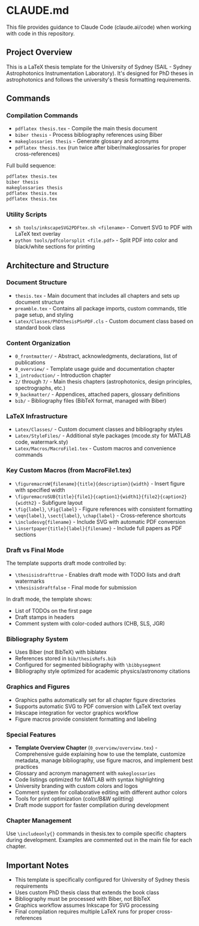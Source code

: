 # CLAUDE.md

This file provides guidance to Claude Code (claude.ai/code) when working with code in this repository.

## Project Overview

This is a LaTeX thesis template for the University of Sydney (SAIL - Sydney Astrophotonics Instrumentation Laboratory). It's designed for PhD theses in astrophotonics and follows the university's thesis formatting requirements.

## Commands

### Compilation Commands
- `pdflatex thesis.tex` - Compile the main thesis document
- `biber thesis` - Process bibliography references using Biber
- `makeglossaries thesis` - Generate glossary and acronyms
- `pdflatex thesis.tex` (run twice after biber/makeglossaries for proper cross-references)

Full build sequence:
```bash
pdflatex thesis.tex
biber thesis
makeglossaries thesis
pdflatex thesis.tex
pdflatex thesis.tex
```

### Utility Scripts
- `sh tools/inkscapeSVG2PDFtex.sh <filename>` - Convert SVG to PDF with LaTeX text overlay
- `python tools/pdfcolorsplit <file.pdf>` - Split PDF into color and black/white sections for printing

## Architecture and Structure

### Document Structure
- `thesis.tex` - Main document that includes all chapters and sets up document structure
- `preamble.tex` - Contains all package imports, custom commands, title page setup, and styling
- `Latex/Classes/PhDthesisPSnPDF.cls` - Custom document class based on standard book class

### Content Organization
- `0_frontmatter/` - Abstract, acknowledgments, declarations, list of publications
- `0_overview/` - Template usage guide and documentation chapter
- `1_introduction/` - Introduction chapter
- `2/` through `7/` - Main thesis chapters (astrophotonics, design principles, spectrographs, etc.)
- `9_backmatter/` - Appendices, attached papers, glossary definitions
- `bib/` - Bibliography files (BibTeX format, managed with Biber)

### LaTeX Infrastructure
- `Latex/Classes/` - Custom document classes and bibliography styles
- `Latex/StyleFiles/` - Additional style packages (mcode.sty for MATLAB code, watermark.sty)
- `Latex/Macros/MacroFile1.tex` - Custom macros and convenience commands

### Key Custom Macros (from MacroFile1.tex)
- `\figuremacroW{filename}{title}{description}{width}` - Insert figure with specified width
- `\figuremacroSUB{title}{file1}{caption1}{width1}{file2}{caption2}{width2}` - Subfigure layout
- `\fig{label}`, `\Fig{label}` - Figure references with consistent formatting
- `\eqn{label}`, `\sect{label}`, `\chap{label}` - Cross-reference shortcuts
- `\includesvg{filename}` - Include SVG with automatic PDF conversion
- `\insertpaper{title}{label}{filename}` - Include full papers as PDF sections

### Draft vs Final Mode
The template supports draft mode controlled by:
- `\thesisisdrafttrue` - Enables draft mode with TODO lists and draft watermarks
- `\thesisisdraftfalse` - Final mode for submission

In draft mode, the template shows:
- List of TODOs on the first page
- Draft stamps in headers
- Comment system with color-coded authors (CHB, SLS, JGR)

### Bibliography System
- Uses Biber (not BibTeX) with biblatex
- References stored in `bib/thesisRefs.bib`
- Configured for segmented bibliography with `\bibbysegment`
- Bibliography style optimized for academic physics/astronomy citations

### Graphics and Figures
- Graphics paths automatically set for all chapter figure directories
- Supports automatic SVG to PDF conversion with LaTeX text overlay
- Inkscape integration for vector graphics workflow
- Figure macros provide consistent formatting and labeling

### Special Features
- **Template Overview Chapter** (`0_overview/overview.tex`) - Comprehensive guide explaining how to use the template, customize metadata, manage bibliography, use figure macros, and implement best practices
- Glossary and acronym management with `makeglossaries`
- Code listings optimized for MATLAB with syntax highlighting
- University branding with custom colors and logos
- Comment system for collaborative editing with different author colors
- Tools for print optimization (color/B&W splitting)
- Draft mode support for faster compilation during development

### Chapter Management
Use `\includeonly{}` commands in thesis.tex to compile specific chapters during development. Examples are commented out in the main file for each chapter.

## Important Notes

- This template is specifically configured for University of Sydney thesis requirements
- Uses custom PhD thesis class that extends the book class
- Bibliography must be processed with Biber, not BibTeX
- Graphics workflow assumes Inkscape for SVG processing
- Final compilation requires multiple LaTeX runs for proper cross-references